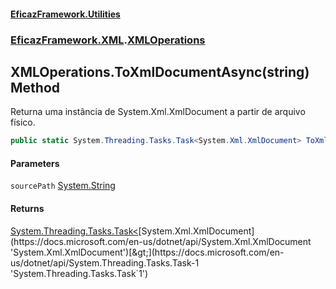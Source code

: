 #### [EficazFramework.Utilities](EficazFrameworkUtilities.md 'EficazFramework Utilities')
### [EficazFramework.XML](EficazFrameworkUtilities.md#EficazFramework.XML 'EficazFramework.XML').[XMLOperations](EficazFramework.XML/XMLOperations.md 'EficazFramework.XML.XMLOperations')

## XMLOperations.ToXmlDocumentAsync(string) Method

Returna uma instância de System.Xml.XmlDocument a partir de arquivo físico.

```csharp
public static System.Threading.Tasks.Task<System.Xml.XmlDocument> ToXmlDocumentAsync(string sourcePath);
```
#### Parameters

<a name='EficazFramework.XML.XMLOperations.ToXmlDocumentAsync(string).sourcePath'></a>

`sourcePath` [System.String](https://docs.microsoft.com/en-us/dotnet/api/System.String 'System.String')

#### Returns
[System.Threading.Tasks.Task&lt;](https://docs.microsoft.com/en-us/dotnet/api/System.Threading.Tasks.Task-1 'System.Threading.Tasks.Task`1')[System.Xml.XmlDocument](https://docs.microsoft.com/en-us/dotnet/api/System.Xml.XmlDocument 'System.Xml.XmlDocument')[&gt;](https://docs.microsoft.com/en-us/dotnet/api/System.Threading.Tasks.Task-1 'System.Threading.Tasks.Task`1')